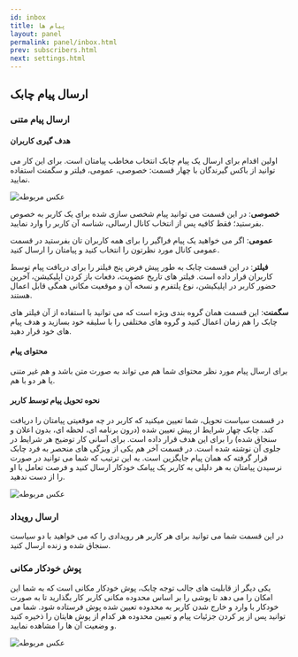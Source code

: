 ```yaml
---
id: inbox
title: پیام ها
layout: panel
permalink: panel/inbox.html
prev: subscribers.html
next: settings.html
---
```

## ارسال پیام چابک

### ارسال پیام متنی

#### هدف گیری کاربران

اولین اقدام برای ارسال یک پیام چابک انتخاب مخاطب پیامتان است. برای این کار می توانید از باکس گیرندگان با چهار قسمت: خصوصی، عمومی، فیلتر و سگمنت استفاده نمایید.

![عکس مربوطه](http://uupload.ir/files/as3q_user-target.png)

**خصوصی**: در این قسمت می توانید پیام شخصی سازی شده برای یک کاربر به خصوص بفرستید؛ فقط کافیه پس از انتخاب کانال ارسالی، شناسه آن کاربر را وارد نمایید.

**عمومی**: اگر می خواهید یک پیام فراگیر را برای همه کاربران تان بفرستید در قسمت عمومی کانال مورد نظرتون را انتخاب کنید و پیامتان را ارسال کنید.

**فیلتر**: در این قسمت چابک به طور پیش فرض پنج فیلتر را برای دریافت پیام توسط کاربران قرار داده است. فیلتر های تاریخ عضویت، دفعات باز کردن اپلیکیشن، آخرین حضور کاربر در اپلیکیشن، نوع پلتفرم و نسخه آن و موقعیت مکانی همگی قابل اعمال هستند.

**سگمنت**: این قسمت همان گروه بندی ویژه است که می توانید با استفاده از آن فیلتر های چابک را هم زمان اعمال کنید و گروه های مختلفی را با سلیقه خود بسازید و هدف پیام های خود قرار دهید.

#### محتوای پیام

برای ارسال پیام مورد نظر محتوای شما هم می تواند به صورت متن باشد و هم غیر متنی یا هر دو با هم. 

#### نحوه تحویل پیام توسط کاربر

در قسمت سیاست تحویل، شما تعیین میکنید که کاربر در چه موقعیتی پیامتان را دریافت کند. چابک چهار شرایط از پیش تعیین شده (درون برنامه ای، لحظه ای، بدون اعلان و سنجاق شده) را برای این هدف قرار داده است. برای آسانی کار توضیح هر شرایط در جلوی آن نوشته شده است.
در قسمت آخر هم یکی از ویژگی های منحصر به فرد چابک قرار گرفته که همان پیام جایگزین است. به این ترتیب که شما می توانید در صورت نرسیدن پیامتان به هر دلیلی به کاربر یک پیامک خودکار ارسال کنید و فرصت تعامل با او را از دست ندهید.

![عکس مربوطه](http://uupload.ir/files/4p4v_delivery.png)

### ارسال رویداد

در این قسمت شما می توانید برای هر کاربر هر رویدادی را که می خواهید با دو سیاست سنجاق شده و زنده ارسال کنید.

### پوش خودکار مکانی

یکی دیگر از قابلیت های جالب توجه چابک، پوش خودکار مکانی است که به شما این امکان را می دهد تا پوشی را بر اساس محدوده مکانی کاربر کار بگذارید تا به صورت خودکار با وارد و خارج شدن کاربر به محدوده تعیین شده پوش فرستاده شود. شما می توانید پس از پر کردن جزئیات پیام و تعیین محدوده هر کدام از پوش هایتان را ذخیره کنید و وضعیت آن ها را مشاهده نمایید.

![عکس مربوطه](http://uupload.ir/files/wln6_location.png)
